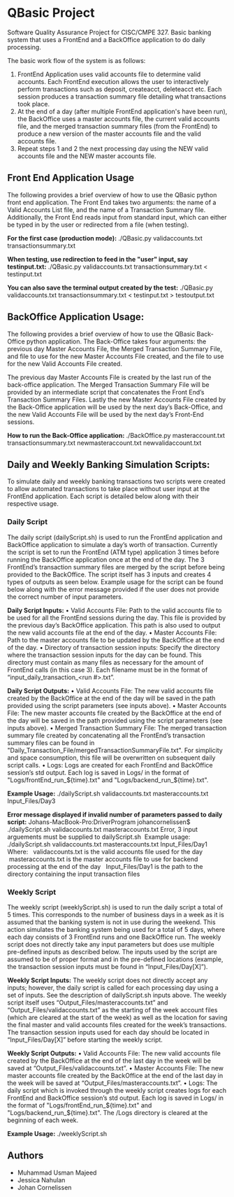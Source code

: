 # QBasic Project

Software Quality Assurance Project for CISC/CMPE 327.
Basic banking system that uses a FrontEnd and a BackOffice application to do daily processing. 

The basic work flow of the system is as follows:
1. FrontEnd Application uses valid accounts file to determine valid accounts. Each FrontEnd execution allows the user to interactively perform transactions such as deposit, createacct, deleteacct etc. Each session produces a transaction summary file detailing what transactions took place.
2. At the end of a day (after multiple FrontEnd application's have been run), the BackOffice uses a master accounts file, the current valid accounts file, and the merged transaction summary files (from the FrontEnd) to produce a new version of the master accounts file and the valid accounts file.
3. Repeat steps 1 and 2 the next processing day using the NEW valid accounts file and the NEW master accounts file.

## Front End Application Usage
The following provides a brief overview of how to use the QBasic python front end application.
The Front End takes two arguments: the name of a Valid Accounts List file, and the name of a Transaction Summary file.
Additionally, the Front End reads input from standard input, which can either be typed in by the user or redirected from a file (when testing). 

**For the first case (production mode):**
./QBasic.py validaccounts.txt transactionsummary.txt

**When testing, use redirection to feed in the "user" input, say testinput.txt:**
./QBasic.py validaccounts.txt transactionsummary.txt < testinput.txt

**You can also save the terminal output created by the test:**
./QBasic.py validaccounts.txt transactionsummary.txt < testinput.txt > testoutput.txt

## BackOffice Application Usage:
The following provides a brief overview of how to use the QBasic Back-Office python application.
The Back-Office takes four arguments: the previous day Master Accounts File, the Merged Transaction Summary File, and file to use for the new Master Accounts File created, and the file to use for the new Valid Accounts File created.

The previous day Master Accounts File is created by the last run of the back-office application. The Merged Transaction Summary File will be provided by an intermediate script that concatenates the Front End’s Transaction Summary Files. Lastly the new Master Accounts File created by the Back-Office application will be used by the next day’s Back-Office, and the new Valid Accounts File will be used by the next day’s Front-End sessions.

**How to run the Back-Office application:**
./BackOffice.py masteraccount.txt transactionsummary.txt newmasteraccount.txt newvalidaccount.txt

## Daily and Weekly Banking Simulation Scripts:
To simulate daily and weekly banking transactions two scripts were created to allow automated transactions to take place without user input at the FrontEnd application. Each script is detailed below along with their respective usage.

### Daily Script
The daily script (dailyScript.sh) is used to run the FrontEnd application and BackOffice application to simulate a day’s worth of transaction. Currently the script is set to run the FrontEnd (ATM type) application 3 times before running the BackOffice application once at the end of the day. The 3 FrontEnd’s transaction summary files are merged by the script before being provided to the BackOffice. The script itself has 3 inputs and creates 4 types of outputs as seen below. Example usage for the script can be found below along with the error message provided if the user does not provide the correct number of input parameters. 

**Daily Script Inputs:**
•	Valid Accounts File: Path to the valid accounts file to be used for all the FrontEnd sessions during the day. This file is provided by the previous day’s BackOffice application. This path is also used to output the new valid accounts file at the end of the day. 
•	Master Accounts File: Path to the master accounts file to be updated by the BackOffice at the end of the day.
•	Directory of transaction session inputs: Specify the directory where the transaction session inputs for the day can be found. This directory must contain as many files as necessary for the amount of FrontEnd calls (in this case 3). Each filename must be in the format of “input_daily_transaction_<run #>.txt”.

**Daily Script Outputs:**
•	Valid Accounts File: The new valid accounts file created by the BackOffice at the end of the day will be saved in the path provided using the script parameters (see inputs above).
•	Master Accounts File: The new master accounts file created by the BackOffice at the end of the day will be saved in the path provided using the script parameters (see inputs above).
•	Merged Transaction Summary File: The merged transaction summary file created by concatenating all the FrontEnd’s transaction summary files can be found in "Daily_Transaction_File/mergedTransactionSummaryFile.txt". For simplicity and space consumption, this file will be overwritten on subsequent daily script calls.
•	Logs: Logs are created for each FrontEnd and BackOffice session’s std output. Each log is saved in Logs/ in the format of "Logs/frontEnd_run_${time}.txt" and "Logs/backend_run_${time}.txt".

**Example Usage:**
./dailyScript.sh validaccounts.txt masteraccounts.txt Input_Files/Day3

**Error message displayed if invalid number of parameters passed to daily script:**
Johans-MacBook-Pro:DriverProgram johancornelissen$ ./dailyScript.sh validaccounts.txt masteraccounts.txt
Error, 3 input arguements must be supplied to dailyScript.sh 
Example usage: ./dailyScript.sh validaccounts.txt masteraccounts.txt Input_Files/Day1 
Where: 
 validaccounts.txt is the valid accounts file used for the day 
 masteraccounts.txt is the master accounts file to use for backend processing at the end of the day 
 Input_Files/Day1 is the path to the directory containing the input transaction files

### Weekly Script
The weekly script (weeklyScript.sh) is used to run the daily script a total of 5 times. This corresponds to the number of business days in a week as it is assumed that the banking system is not in use during the weekend. This action simulates the banking system being used for a total of 5 days, where each day consists of 3 FrontEnd runs and one BackOffice run. The weekly script does not directly take any input parameters but does use multiple pre-defined inputs as described below. The inputs used by the script are assumed to be of proper format and in the pre-defined locations (example, the transaction session inputs must be found in “Input_Files/Day[X]”).

**Weekly Script Inputs:**
The weekly script does not directly accept any inputs; however, the daily script is called for each processing day using a set of inputs. See the description of dailyScript.sh inputs above. The weekly script itself uses “Output_Files/masteraccounts.txt” and “Output_Files/validaccounts.txt” as the starting of the week account files (which are cleared at the start of the week) as well as the location for saving the final master and valid accounts files created for the week’s transactions. The transaction session inputs used for each day should be located in “Input_Files/Day[X]” before starting the weekly script.

**Weekly Script Outputs:**
•	Valid Accounts File: The new valid accounts file created by the BackOffice at the end of the last day in the week will be saved at “Output_Files/validaccounts.txt”.
•	Master Accounts File: The new master accounts file created by the BackOffice at the end of the last day in the week will be saved at “Output_Files/masteraccounts.txt”.
•	Logs: The daily script which is invoked through the weekly script creates logs for each FrontEnd and BackOffice session’s std output. Each log is saved in Logs/ in the format of "Logs/frontEnd_run_${time}.txt" and "Logs/backend_run_${time}.txt". The /Logs directory is cleared at the beginning of each week.

**Example Usage:**
./weeklyScript.sh

## Authors
* Muhammad Usman Majeed
* Jessica Nahulan
* Johan Cornelissen
